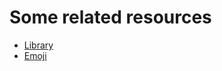 # Some related resources

* [Library](https://github.com/go-telegram-bot-api/telegram-bot-api)
* [Emoji](https://apps.timwhitlock.info/emoji/tables/unicode)
